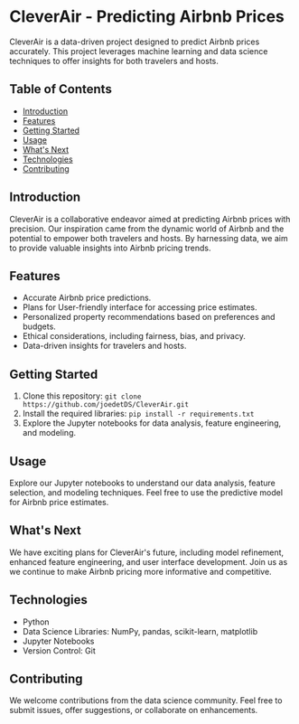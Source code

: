 # CleverAir - Predicting Airbnb Prices

CleverAir is a data-driven project designed to predict Airbnb prices accurately. This project leverages machine learning and data science techniques to offer insights for both travelers and hosts.

## Table of Contents

- [Introduction](#introduction)
- [Features](#features)
- [Getting Started](#getting-started)
- [Usage](#usage)
- [What's Next](#whats-next)
- [Technologies](#technologies)
- [Contributing](#contributing)

## Introduction

CleverAir is a collaborative endeavor aimed at predicting Airbnb prices with precision. Our inspiration came from the dynamic world of Airbnb and the potential to empower both travelers and hosts. By harnessing data, we aim to provide valuable insights into Airbnb pricing trends.

## Features

- Accurate Airbnb price predictions.
- Plans for User-friendly interface for accessing price estimates.
- Personalized property recommendations based on preferences and budgets.
- Ethical considerations, including fairness, bias, and privacy.
- Data-driven insights for travelers and hosts.

## Getting Started

1. Clone this repository: `git clone https://github.com/joedetDS/CleverAir.git`
2. Install the required libraries: `pip install -r requirements.txt`
3. Explore the Jupyter notebooks for data analysis, feature engineering, and modeling.

## Usage

Explore our Jupyter notebooks to understand our data analysis, feature selection, and modeling techniques. Feel free to use the predictive model for Airbnb price estimates.

## What's Next

We have exciting plans for CleverAir's future, including model refinement, enhanced feature engineering, and user interface development. Join us as we continue to make Airbnb pricing more informative and competitive.

## Technologies

- Python
- Data Science Libraries: NumPy, pandas, scikit-learn, matplotlib
- Jupyter Notebooks
- Version Control: Git

## Contributing

We welcome contributions from the data science community. Feel free to submit issues, offer suggestions, or collaborate on enhancements.

